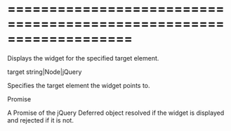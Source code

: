 <!--**
/*-------------------------------------------
    Auto-generated file. Do not modify.
-------------------------------------------

**-->
===================================================================
===================================================================

<!--shortDescription-->
Displays the widget for the specified target element.
<!--/shortDescription-->

<!--paramName1-->target<!--/paramName1-->
<!--paramType1-->string|Node|jQuery<!--/paramType1-->
<!--paramDescription1-->
Specifies the target element the widget points to.
<!--/paramDescription1-->

<!--returnType-->Promise<!--/returnType-->
<!--returnDescription-->
A Promise of the jQuery Deferred object resolved if the widget is displayed and rejected if it is not.
<!--/returnDescription-->

<!--fullDescription-->

<!--/fullDescription-->